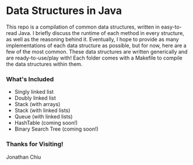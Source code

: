 # Data Structures in Java
This repo is a compilation of common data structures, written in easy-to-read Java. I briefly discuss the runtime of each method in every structure, as well as the reasoning behind it. Eventually, I hope to provide as many implementations of each data structure as possible, but for now, here are a few of the most common. 
These data structures are written generically and are ready-to-use/play with! Each folder comes with a Makefile to compile the data structures within them. 

### What's Included
* Singly linked list
* Doubly linked list
* Stack (with arrays)
* Stack (with linked lists)
* Queue (with linked lists)
* HashTable (coming soon!)
* Binary Search Tree (coming soon!)

### Thanks for Visiting!
Jonathan Chiu
